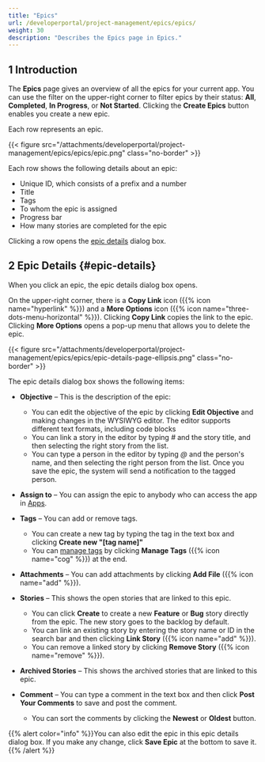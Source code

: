 ```yaml
---
title: "Epics"
url: /developerportal/project-management/epics/epics/
weight: 30
description: "Describes the Epics page in Epics."
---
```


## 1 Introduction

The **Epics** page gives an overview of all the epics for your current app. You can use the filter on the upper-right corner to filter epics by their status: **All**, **Completed**, **In Progress**, or **Not Started**. Clicking the **Create Epics** button enables you create a new epic.

Each row represents an epic. 

{{< figure src="/attachments/developerportal/project-management/epics/epics/epic.png" class="no-border" >}}

Each row shows the following details about an epic:

* Unique ID, which consists of a prefix and a number
* Title
* Tags
* To whom the epic is assigned
* Progress bar
* How many stories are completed for the epic

Clicking a row opens the [epic details](#epic-details) dialog box.

## 2 Epic Details {#epic-details}

When you click an epic, the epic details dialog box opens. 

On the upper-right corner, there is a **Copy Link** icon ({{% icon name="hyperlink" %}}) and a **More Options** icon ({{% icon name="three-dots-menu-horizontal" %}}). Clicking **Copy Link** copies the link to the epic. Clicking **More Options** opens a pop-up menu that allows you to delete the epic.

{{< figure src="/attachments/developerportal/project-management/epics/epics/epic-details-page-ellipsis.png" class="no-border" >}}

The epic details dialog box shows the following items:

* **Objective** – This is the description of the epic:
    * You can edit the objective of the epic by clicking **Edit Objective** and making changes in the WYSIWYG editor. The editor supports different text formats, including code blocks
    * You can link a story in the editor by typing *#* and the story title, and then selecting the right story from the list.
    * You can type a person in the editor by typing *@* and the person's name, and then selecting the right person from the list. Once you save the epic, the system will send a notification to the tagged person.

* **Assign to** – You can assign the epic to anybody who can access the app in [Apps](https://sprintr.home.mendix.com/).
* **Tags** – You can add or remove tags.
    * You can create a new tag by typing the tag in the text box and clicking **Create new "[tag name]"**
    * You can [manage tags](/developerportal/project-management/epics/planning/#manage-tags) by clicking **Manage Tags** ({{% icon name="cog" %}}) at the end.

* **Attachments** – You can add attachments by clicking **Add File** ({{% icon name="add" %}}).
* **Stories** – This shows the open stories that are linked to this epic.
    * You can click **Create** to create a new **Feature** or **Bug** story directly from the epic. The new story goes to the backlog by default.
    * You can link an existing story by entering the story name or ID in the search bar and then clicking **Link Story** ({{% icon name="add" %}}).
    * You can remove a linked story by clicking **Remove Story** ({{% icon name="remove" %}}).

* **Archived Stories** – This shows the archived stories that are linked to this epic.
* **Comment** – You can type a comment in the text box and then click **Post Your Comments** to save and post the comment.
    * You can sort the comments by clicking the **Newest** or **Oldest** button.

{{% alert color="info" %}}You can also edit the epic in this epic details dialog box. If you make any change, click **Save Epic** at the bottom to save it.{{% /alert %}}
